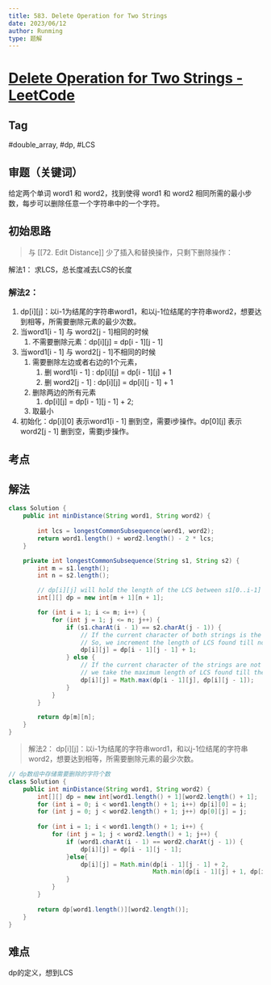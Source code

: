 ```yaml
---
title: 583. Delete Operation for Two Strings
date: 2023/06/12
author: Runming
type: 题解
---
```



# [Delete Operation for Two Strings - LeetCode](https://leetcode.com/problems/delete-operation-for-two-strings/description/)
## Tag
#double_array, #dp, #LCS

## 审题（关键词） 
给定两个单词 word1 和 word2，找到使得 word1 和 word2 相同所需的最小步数，每步可以删除任意一个字符串中的一个字符。

## 初始思路  
> 与 [[72. Edit Distance]] 少了插入和替换操作，只剩下删除操作：  

解法1： 求LCS，总长度减去LCS的长度
### 解法2：
1. dp[i][j]：以i-1为结尾的字符串word1，和以j-1位结尾的字符串word2，想要达到相等，所需要删除元素的最少次数。
2. 当word1[i - 1] 与 word2[j - 1]相同的时候
   1. 不需要删除元素：dp[i][j] = dp[i - 1][j - 1]
3. 当word1[i - 1] 与 word2[j - 1]不相同的时候
   1. 需要删除左边或者右边的1个元素，
      1. 删 word1[i - 1] : dp[i][j] = dp[i - 1][j] + 1 
      2. 删 word2[j - 1] : dp[i][j] = dp[i][j - 1] + 1 
   2. 删除两边的所有元素
      1. dp[i][j] = dp[i - 1][j - 1] + 2;
   3. 取最小
4. 初始化：dp[i][0] 表示word1[i - 1] 删到空，需要i步操作。dp[0][j] 表示word2[j - 1] 删到空，需要j步操作。
## 考点  

## 解法  
```java
class Solution {
    public int minDistance(String word1, String word2) {
        
        int lcs = longestCommonSubsequence(word1, word2);
        return word1.length() + word2.length() - 2 * lcs;
    }

    private int longestCommonSubsequence(String s1, String s2) {
        int m = s1.length();
        int n = s2.length();

        // dp[i][j] will hold the length of the LCS between s1[0..i-1] and s2[0..j-1]
        int[][] dp = new int[m + 1][n + 1];

        for (int i = 1; i <= m; i++) {
            for (int j = 1; j <= n; j++) {
                if (s1.charAt(i - 1) == s2.charAt(j - 1)) {
                    // If the current character of both strings is the same, it means we found a common character
                    // So, we increment the length of LCS found till now
                    dp[i][j] = dp[i - 1][j - 1] + 1;
                } else {
                    // If the current character of the strings are not the same, 
                    // we take the maximum length of LCS found till the previous character of either string
                    dp[i][j] = Math.max(dp[i - 1][j], dp[i][j - 1]);
                }
            }
        }

        return dp[m][n];
    }
}
```
> 解法2： dp[i][j]：以i-1为结尾的字符串word1，和以j-1位结尾的字符串word2，想要达到相等，所需要删除元素的最少次数。
```java
// dp数组中存储需要删除的字符个数
class Solution {
    public int minDistance(String word1, String word2) {
        int[][] dp = new int[word1.length() + 1][word2.length() + 1];
        for (int i = 0; i < word1.length() + 1; i++) dp[i][0] = i;
        for (int j = 0; j < word2.length() + 1; j++) dp[0][j] = j;
        
        for (int i = 1; i < word1.length() + 1; i++) {
            for (int j = 1; j < word2.length() + 1; j++) {
                if (word1.charAt(i - 1) == word2.charAt(j - 1)) {
                    dp[i][j] = dp[i - 1][j - 1];
                }else{
                    dp[i][j] = Math.min(dp[i - 1][j - 1] + 2,
                                        Math.min(dp[i - 1][j] + 1, dp[i][j - 1] + 1));
                }
            }
        }
        
        return dp[word1.length()][word2.length()];
    }
}
```
## 难点
dp的定义，想到LCS
